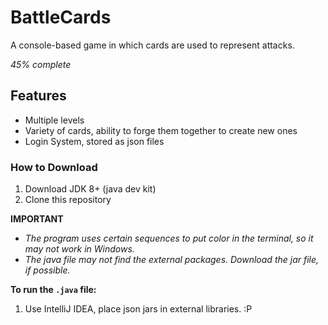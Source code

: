 # BattleCards
A console-based game in which cards are used to represent attacks.

_45% complete_

## Features
- Multiple levels
- Variety of cards, ability to forge them together to create new ones
- Login System, stored as json files

### How to Download

1. Download JDK 8+ (java dev kit)
2. Clone this repository

**IMPORTANT** 

- _The program uses certain sequences to put color in the terminal, so it may not work in Windows._
- _The java file may not find the external packages. Download the jar file, if possible._


**To run the `.java` file:**

1. Use IntelliJ IDEA, place json jars in external libraries. :P


